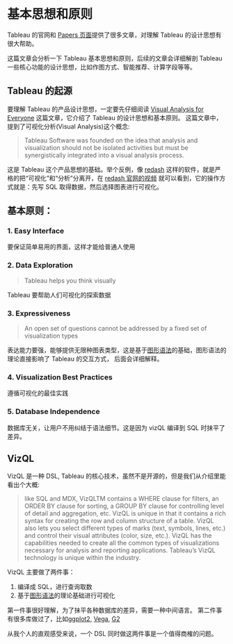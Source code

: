 # 基本思想和原则

Tableau 的官网和 [Papers 页面](https://research.tableau.com/papers)提供了很多文章，对理解 Tableau 的设计思想有很大帮助。

这篇文章会分析一下 Tableau 基本思想和原则，后续的文章会详细解剖 Tableau 一些核心功能的设计思想，比如作图方式、智能推荐、计算字段等等。

## Tableau 的起源

要理解 Tableau 的产品设计思想，一定要先仔细阅读 [Visual Analysis for Everyone](https://www.tableau.com/sites/default/files/whitepapers/visual-analysis-for-everyone.pdf) 这篇文章，它介绍了 Tableau 的设计思想和基本原则。 这篇文章中，提到了可视化分析(Visual Analysis)这个概念:

> Tableau Software was founded on the idea that analysis
and visualization should not be isolated activities but
must be synergistically integrated into a visual analysis
process. 

这是 Tableau 这个产品思想的基础。举个反例，像 [redash](https://github.com/getredash/redash) 这样的软件，就是严格的把“可视化”和“分析”分离开，在 [redash 官网的视频](https://redash.io) 就可以看到，它的操作方式就是：先写 SQL 取得数据，然后选择图表进行可视化。


## 基本原则：

### 1.  Easy Interface
要保证简单易用的界面，这样才能给普通人使用

### 2. Data Exploration

> Tableau helps you think visually

Tableau 要帮助人们可视化的探索数据

### 3. Expressiveness

> An open set of questions cannot be addressed by a fixed set of visualization types

表达能力要强，能够提供无限种图表类型，这是基于[图形语法](https://book.douban.com/subject/10123863/)的基础，图形语法的理论直接影响了 Tableau 的交互方式， 后面会详细解释。

### 4. Visualization Best Practices

遵循可视化的最佳实践

###  5. Database Independence

数据库无关，让用户不用纠结于语法细节。这是因为 vizQL 编译到 SQL 时抹平了差异。

## VizQL

VizQL 是一种 DSL, Tableau 的核心技术，虽然不是开源的，但是我们从介绍里能看出个大概:

> like SQL and MDX, VizQLTM contains a WHERE clause for filters, an ORDER BY clause for sorting, a GROUP BY clause for controlling level of detail and aggregation, etc. VizQL is unique in that it contains a rich syntax for creating the row and column structure of a table. VizQL also lets you select different types of marks (text, symbols, lines, etc.) and control their visual attributes (color, size, etc.). VizQL has the capabilities needed to create all the common types of visualizations necessary for analysis and reporting applications. Tableau’s VizQL technology is unique within the industry.

VizQL 主要做了两件事：

1. 编译成 SQL，进行查询取数
2. 基于[图形语法](https://book.douban.com/subject/10123863/)的理论基础进行可视化

第一件事很好理解，为了抹平各种数据库的差异，需要一种中间语言。
第二件事有很多库做过了，比如[ggplot2](https://ggplot2.tidyverse.org), [Vega](https://vega.github.io/vega/), [G2](https://antv.alipay.com/zh-cn/g2/3.x/index.html)

从我个人的直观感受来说，一个 DSL 同时做这两件事是一个值得商榷的问题。



